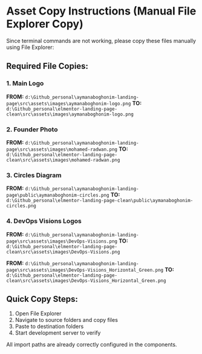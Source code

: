 # Asset Copy Instructions (Manual File Explorer Copy)

Since terminal commands are not working, please copy these files manually using File Explorer:

## Required File Copies:

### 1. Main Logo

**FROM:** `d:\Github_personal\aymanaboghonim-landing-page\src\assets\images\aymanaboghonim-logo.png`
**TO:** `d:\Github_personal\elmentor-landing-page-clean\src\assets\images\aymanaboghonim-logo.png`

### 2. Founder Photo

**FROM:** `d:\Github_personal\aymanaboghonim-landing-page\src\assets\images\mohamed-radwan.png`
**TO:** `d:\Github_personal\elmentor-landing-page-clean\src\assets\images\mohamed-radwan.png`

### 3. Circles Diagram

**FROM:** `d:\Github_personal\aymanaboghonim-landing-page\public\aymanaboghonim-circles.png`
**TO:** `d:\Github_personal\elmentor-landing-page-clean\public\aymanaboghonim-circles.png`

### 4. DevOps Visions Logos

**FROM:** `d:\Github_personal\aymanaboghonim-landing-page\src\assets\images\DevOps-Visions.png`
**TO:** `d:\Github_personal\elmentor-landing-page-clean\src\assets\images\DevOps-Visions.png`

**FROM:** `d:\Github_personal\aymanaboghonim-landing-page\src\assets\images\DevOps-Visions_Horizontal_Green.png`
**TO:** `d:\Github_personal\elmentor-landing-page-clean\src\assets\images\DevOps-Visions_Horizontal_Green.png`

## Quick Copy Steps:

1. Open File Explorer
2. Navigate to source folders and copy files
3. Paste to destination folders
4. Start development server to verify

All import paths are already correctly configured in the components.
